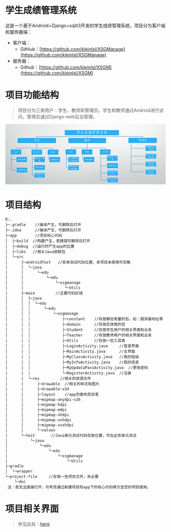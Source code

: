 # 学生成绩管理系统

这是一个基于Android+Django+sqlit3开发的学生成绩管理系统，项目分为客户端和服务器端：
- 客户端：
    - GitHub：[https://github.com/kleinlsl/XSGManage](https://github.com/kleinlsl/XSGManage)
- 服务器：
    - Github：[https://github.com/kleinlsl/XSGM](https://github.com/kleinlsl/XSGM)

# 项目功能结构
> 项目分为三类用户：学生、教师和管理员。学生和教师通过Android进行访问，管理员通过Django-web后台管理。

![](project-file/image/项目功能结构图.png)

# 项目结构

```
D:.
├─.gradle    //编译产生，可删除后打开
├─.idea      //编译产生，可删除后打开
├─app        //项目核心代码
│  ├─build  //构建产生，若报错可删除后打开
│  ├─debug  //运行时产生app的位置
│  ├─libs   //相关Java依赖包
│  └─src
│      ├─androidTest   //安卓测试代码位置，本项目未使用可忽略
│      │  └─java
│      │      └─edu
│      │          └─edu
│      │              └─xsgmanage
│      │                  └─Utils
│      ├─main         //主要代码区域
│      │  ├─java
│      │  │  └─edu
│      │  │      └─edu
│      │  │          └─xsgmanage     
│      │  │              ├─constant    //存放静态常量的包，如：服务器地址等
│      │  │              ├─domain      //存放实体类的包
│      │  │              ├─Student     //存放学生用户的相关界面和业务
│      │  │              ├─Teacher     //存放教师用户的相关界面和业务
│      │  │              ├─Utils       //存放一些工具类
│      │  │              ├─LoginActivity.java     //登录界面
│      │  │              ├─MainActivity.java      //主界面
│      │  │              ├─MyClassActivity.java   //我的班级
│      │  │              ├─MyInfoActivity.java    //我的信息
│      │  │              ├─MyUpdataPassActivity.java  //更改密码
│      │  │              └─RegisterActivity.java  //注册
│      │  └─res         //相关的资源文件
│      │      ├─drawable  //相关的样式和图片
│      │      ├─drawable-v24
│      │      ├─layout    //app页面布局目录
│      │      ├─mipmap-anydpi-v26
│      │      ├─mipmap-hdpi
│      │      ├─mipmap-mdpi
│      │      ├─mipmap-xhdpi
│      │      ├─mipmap-xxhdpi
│      │      ├─mipmap-xxxhdpi
│      │      └─values
│      └─test       //Java单元测试代码存放位置，可在此写单元测试
│          └─java
│              └─edu
│                  └─edu
│                      └─xsgmanage
│                          └─Utils
├─gradle
│  └─wrapper
└─project-file     //存放一些项目文件，非必要
    └─doc
 注：若无法直接打开，可考虑通过新建项目将app下的核心代码拷贝至您的项目使用。

```

# 项目相关界面

> 参见此处：[here](projict-file)

